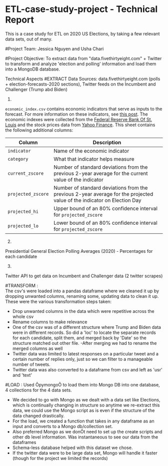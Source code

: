 # ETL-case-study-project - Technical Report
This is a case study for ETL on 2020 US Elections, by taking a few relevant data sets, out of many.


#Project Team:
Jessica Nguyen and Usha Chari


#Project Objective:
To extract data from "data.fivethirtyeight.com" + Twitter to transform and analyze 'election and polling' information and load them into a MongoDB database.




Technical Aspects
#EXTRACT 
Data Sources:
data.fivethirtyeight.com (polls + election-forecasts-2020 sections), 
Twitter feeds on the Incumbent and Challenger (Trump abd Biden)

1.
`economic_index.csv` contains economic indicators that serve as inputs to the forecast. For more information on these indicators, see [this post](https://fivethirtyeight.com/features/measuring-the-effect-of-the-economy-on-elections/). The economic indexes were collected from the [Federal Reserve Bank Of St. Louis]( https://fred.stlouisfed.org/series/DSPIC96) and the stock prices data from [Yahoo Finance](https://finance.yahoo.com/). This sheet contains the following additional columns:

Column | Description
-------|------------
`indicator` | Name of the economic indicator
`category` | What that indicator helps measure
`current_zscore` | Number of standard deviations from the previous 2-year average for the current value of the indicator
`projected_zscore` | Number of standard deviations from the previous 2-year average for the projected value of the indicator on Election Day
`projected_hi` | Upper bound of an 80% confidence interval for `projected_zscore`
`projected_lo` | Lower bound of an 80% confidence interval for `projected_zscore`

2.
Presidential General Election Polling Averages
(2020) - Percentages for each candidate

3.
Twitter API to get data on Incumbent and Challenger data (2 twitter scrapes)



#TRANSFORM :  
The csv's were loaded into a pandas dataframe where we cleaned it up by dropping unwanted columns, renaming some, updating data to clean it up.  These were the various transformation steps taken:

- Drop unwanted columns in the data which were repetitive across the whole csv
- Rename columns to make relevance
- One of the csv was of a different structure where Trump and Biden data were in different records.  So did a 'loc' to locate the separate records for each candidate, split them, and merged back by 'Date' so the structure matched out other file.
 -After merging we had to rename the merged columns as well
- Twitter data was limited to latest responses on a particular tweet and a certain number of replies only, just so we can filter to a manageable number of tweets.
- Twitter data was also converted to a dataframe from csv and left as 'usr' and 'text' 




#LOAD : Used ÔpymongoÕ to load them into Mongo DB into one database, 4 collections for the 4 data sets.
- We decided to go with Mongo as we dealt with a data set like Elections, which is continually changing in structure so anytime we re-extract this data, we could use the Mongo script as is even if the structure of the data changed drastically. 
- For the load, we created a function that takes in any dataframe as an input and converts to a Mongo db/collection set.
- Also preferred Mongo as we donÕt need to set up the create scripts and other db level information.  Was instantaneous to see our data from the dataframes
- Schema-less database helped with this dataset we chose.
- If the twitter data were to be large data set, Mongo will handle it faster (though for the project we limited the records)


